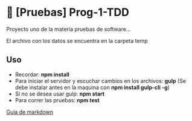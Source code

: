 # 🌟 [Pruebas] Prog-1-TDD

Proyecto uno de la materia pruebas de software...

El archivo con los datos se encuentra en la carpeta temp

## Uso
- Recordar: **npm install**
- Para iniciar el servidor y escuchar cambios en los archivos: **gulp** (Se debe instalar antes en la maquina con **npm install gulp-cli -g**)
- Si no se desea usar gulp: **npm start**
- Para correr las pruebas: **npm test**



[Guia de markdown](https://github.com/adam-p/markdown-here/wiki/Markdown-Cheatsheet)
